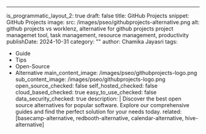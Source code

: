 ---
is_programmatic_layout_2: true
draft: false
title: GitHub Projects
snippet: GitHub Projects
image:
  src: /images/pseo/githubprojects-alternative.png
  alt: github projects vs worklenz, alternative for github projects project managemet tool, task management, resource management, productivity
publishDate: 2024-10-31
category: ""
author: Chamika Jayasri
tags:
  - Guide
  - Tips
  - Open-Source
  - Alternative
main_content_image: /images/pseo/githubprojects-logo.png
sub_content_image: /images/pseo/githubprojects-logo.png
open_source_checked: false
self_hosted_checked: false
cloud_based_checked: true
easy_to_use_checked: false
data_security_checked: true
description: |
   Discover the best open source alternatives for popular software. Explore our comprehensive guides and find the perfect solution for your needs today.
related: [basecamp-alternative, redbooth-alternative, calendar-alternative, hive-alternative]